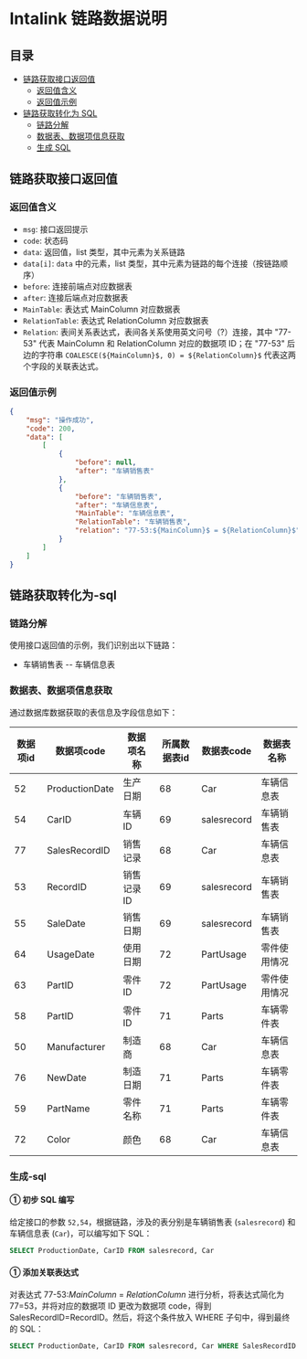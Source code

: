 # Intalink 链路数据说明

## 目录

- [链路获取接口返回值](#链路获取接口返回值)
  - [返回值含义](#返回值含义)
  - [返回值示例](#返回值示例)
- [链路获取转化为 SQL](#链路获取转化为-sql)
  - [链路分解](#链路分解)
  - [数据表、数据项信息获取](#数据表数据项信息获取)
  - [生成 SQL](#生成-sql)

## 链路获取接口返回值

### 返回值含义

- `msg`: 接口返回提示
- `code`: 状态码
- `data`: 返回值，list 类型，其中元素为关系链路
- `data[i]`: `data` 中的元素，list 类型，其中元素为链路的每个连接（按链路顺序）
- `before`: 连接前端点对应数据表
- `after`: 连接后端点对应数据表
- `MainTable`: 表达式 MainColumn 对应数据表
- `RelationTable`: 表达式 RelationColumn 对应数据表
- `Relation`: 表间关系表达式，表间各关系使用英文问号（?）连接，其中 "77-53" 代表 MainColumn 和 RelationColumn 对应的数据项 ID；在 "77-53" 后边的字符串 `COALESCE(${MainColumn}$, 0) = ${RelationColumn}$` 代表这两个字段的关联表达式。

### 返回值示例

```json
{
    "msg": "操作成功",
    "code": 200,
    "data": [
        [
            {
                "before": null,
                "after": "车辆销售表"
            },
            {
                "before": "车辆销售表",
                "after": "车辆信息表",
                "MainTable": "车辆信息表",
                "RelationTable": "车辆销售表",
                "relation": "77-53:${MainColumn}$ = ${RelationColumn}$"
            }
        ]
    ]
}
```
## 链路获取转化为-sql

### 链路分解

使用接口返回值的示例，我们识别出以下链路：

- 车辆销售表 -- 车辆信息表

### 数据表、数据项信息获取

通过数据库数据获取的表信息及字段信息如下：

| 数据项id | 数据项code     | 数据项名称   | 所属数据表id | 数据表code  | 数据表名称       |
|----------|----------------|--------------|--------------|-------------|------------------|
| 52       | ProductionDate | 生产日期     | 68           | Car         | 车辆信息表       |
| 54       | CarID          | 车辆ID       | 69           | salesrecord | 车辆销售表       |
| 77       | SalesRecordID  | 销售记录     | 68           | Car         | 车辆信息表       |
| 53       | RecordID       | 销售记录ID   | 69           | salesrecord | 车辆销售表       |
| 55       | SaleDate       | 销售日期     | 69           | salesrecord | 车辆销售表       |
| 64       | UsageDate      | 使用日期     | 72           | PartUsage   | 零件使用情况     |
| 63       | PartID         | 零件ID       | 72           | PartUsage   | 零件使用情况     |
| 58       | PartID         | 零件ID       | 71           | Parts       | 车辆零件表       |
| 50       | Manufacturer   | 制造商       | 68           | Car         | 车辆信息表       |
| 76       | NewDate        | 制造日期     | 71           | Parts       | 车辆零件表       |
| 59       | PartName       | 零件名称     | 71           | Parts       | 车辆零件表       |
| 72       | Color          | 颜色         | 68           | Car         | 车辆信息表       |

### 生成-sql

#### ① 初步 SQL 编写

给定接口的参数 `52,54`，根据链路，涉及的表分别是车辆销售表 (`salesrecord`) 和车辆信息表 (`Car`)，可以编写如下 SQL：

```sql
SELECT ProductionDate, CarID FROM salesrecord, Car
```
#### ① 添加关联表达式

对表达式 77-53:${MainColumn}$ = ${RelationColumn}$ 进行分析，将表达式简化为 77=53，并将对应的数据项 ID 更改为数据项 code，得到 SalesRecordID=RecordID。然后，将这个条件放入 WHERE 子句中，得到最终的 SQL：

```sql
SELECT ProductionDate, CarID FROM salesrecord, Car WHERE SalesRecordID = RecordID
```
